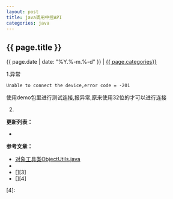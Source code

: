 ```yaml
---
layout: post
title: java调用中控API
categories: java
---
```


## {{ page.title }}

{{ page.date | date: "%Y.%-m.%-d" }} | <a href="/archive#{{ page.categories }}">{{ page.categories}}</a>

1.异常

```
Unable to connect the device,error code = -201
```

使用demo包里进行测试连接,报异常,原来使用32位的才可以进行连接

2.

**更新列表：**

*



**参考文章：**

* [对象工具类ObjectUtils.java][1]
* [][2]
* [][3]
* [][4]


[1]: https://www.cnblogs.com/zhoubang521/p/5200601.html
[2]: 
[3]: 
[4]: 